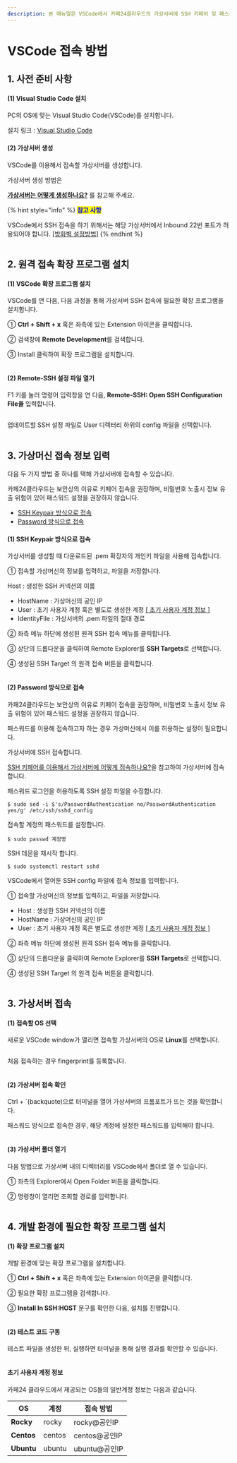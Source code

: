 ```yaml
---
description: 본 매뉴얼은 VSCode에서 카페24클라우드의 가상서버에 SSH 키페어 및 패스워드 방식으로 접속하는 방법을 안내합니다.
---
```


# VSCode 접속 방법

## 1. 사전 준비 사항

#### (1) Visual Studio Code 설치

PC의 OS에 맞는 Visual Studio Code(VSCode)를 설치합니다.

설치 링크 : [Visual Studio Code](https://code.visualstudio.com/)

&#x20;

#### (2) 가상서버 생성

VSCode를 이용해서 접속할 가상서버를 생성합니다.

가상서버 생성 방법은 &#x20;

[**가상서버는 어떻게 생성하나요?**](../create.md) 를 참고해 주세요.

{% hint style="info" %}
<mark style="color:blue;">**참고 사항**</mark>

VSCode에서 SSH 접속을 하기 위해서는 해당 가상서버에서 Inbound 22번 포트가 허용되어야 합니다. [\[방화벽 설정방법\]](../../../security/security/config.md)&#x20;
{% endhint %}

<figure><img src="../../../.gitbook/assets/image (4) (2).png" alt=""><figcaption></figcaption></figure>





## 2. 원격 접속 확장 프로그램 설치

#### (1) VSCode 확장 프로그램 설치

VSCode를 연 다음, 다음 과정을 통해 가상서버 SSH 접속에 필요한 확장 프로그램을 설치합니다.

① **Ctrl + Shift + x** 혹은 좌측에 있는 Extension 아이콘을 클릭합니다.

② 검색창에 **Remote Development**를 검색합니다.

③ Install 클릭하여 확장 프로그램을 설치합니다.

<figure><img src="../../../.gitbook/assets/image (3).png" alt=""><figcaption></figcaption></figure>



#### (2) Remote-SSH 설정 파일 열기

F1 키를 눌러 명령어 입력창을 연 다음, **Remote-SSH: Open SSH Configuration File을** 입력합니다.

<figure><img src="../../../.gitbook/assets/image (1) (1) (2).png" alt=""><figcaption></figcaption></figure>

업데이트할 SSH 설정 파일로 User 디렉터리 하위의 config 파일을 선택합니다.

<figure><img src="../../../.gitbook/assets/image (13) (2).png" alt=""><figcaption></figcaption></figure>



## 3. 가상머신 접속 정보 입력

다음 두 가지 방법 중 하나를 택해 가상서버에 접속할 수 있습니다.

카페24클라우드는 보안상의 이유로 키페어 접속을 권장하며, 비밀번호 노출시 정보 유출 위험이 있어 패스워드 설정을 권장하지 않습니다.

* [SSH Keypair 방식으로 접속](vscode.md#1-ssh-keypair)
* [Password 방식으로 접속](vscode.md#2-password)&#x20;

#### (1) SSH Keypair 방식으로 접속

가상서버를 생성할 때 다운로드된 .pem 확장자의 개인키 파일을 사용해 접속합니다.

① 접속할 가상머신의 정보를 입력하고, 파일을 저장합니다.

Host : 생성한 SSH 커넥션의 이름

* HostName : 가상머신의 공인 IP
* User : 초기 사용자 계정 혹은 별도로 생성한 계정  [\[ 초기 사용자 계정 정보 \]](vscode.md#undefined)
* IdentityFile : 가상서버의 .pem 파일의 절대 경로

② 좌측 메뉴 하단에 생성된 원격 SSH 접속 메뉴를 클릭합니다.

③ 상단의 드롭다운을 클릭하여 Remote Explorer를 **SSH Targets**로 선택합니다.

④ 생성된 SSH Target 의 원격 접속 버튼을 클릭합니다.&#x20;

<figure><img src="../../../.gitbook/assets/image (6).png" alt=""><figcaption></figcaption></figure>



#### (2) Password 방식으로 접속

카페24클라우드는 보안상의 이유로 키페어 접속을 권장하며, 비밀번호 노출시 정보 유출 위험이 있어 패스워드 설정을 권장하지 않습니다.

패스워드를 이용해 접속하고자 하는 경우 가상머신에서 이를 허용하는 설정이 필요합니다.

가상서버에 SSH 접속합니다.

&#x20;[SSH 키페어를 이용해서 가상서버에 어떻게 접속하나요?](keypair.md)을 참고하여 가상서버에 접속합니다.



패스워드 로그인을 허용하도록 SSH 설정 파일을 수정합니다.

```shell-session
$ sudo sed -i $'s/PasswordAuthentication no/PasswordAuthentication yes/g' /etc/ssh/sshd_config
```

접속할 계정의 패스워드를 설정합니다.

```shell-session
$ sudo passwd 계정명
```

SSH 데몬을 재시작 합니다.

```shell-session
$ sudo systemctl restart sshd
```



VSCode에서 열어둔 SSH config 파일에 접속 정보를 입력합니다.

① 접속할 가상머신의 정보를 입력하고, 파일을 저장합니다.

* Host : 생성한 SSH 커넥션의 이름
* HostName : 가상머신의 공인 IP
* User : 초기 사용자 계정 혹은 별도로 생성한 계정  [\[ 초기 사용자 계정 정보 \]](vscode.md#undefined)

② 좌측 메뉴 하단에 생성된 원격 SSH 접속 메뉴를 클릭합니다.

③ 상단의 드롭다운을 클릭하여 Remote Explorer를 **SSH Targets**로 선택합니다.

④ 생성된 SSH Target 의 원격 접속 버튼을 클릭합니다.&#x20;

<figure><img src="../../../.gitbook/assets/image (7).png" alt=""><figcaption></figcaption></figure>





## 3. 가상서버 접속

#### (1) 접속할 OS 선택

새로운 VSCode window가 열리면 접속할 가상서버의 OS로 **Linux**를 선택합니다.

<figure><img src="../../../.gitbook/assets/image (14).png" alt=""><figcaption></figcaption></figure>

처음 접속하는 경우 fingerprint를 등록합니다.

<figure><img src="../../../.gitbook/assets/image (17).png" alt=""><figcaption></figcaption></figure>



#### (2) 가상서버 접속 확인

Ctrl + \`(backquote)으로 터미널을 열어 가상서버의 프롬포트가 뜨는 것을 확인합니다.

패스워드 방식으로 접속한 경우, 해당 계정에 설정한 패스워드를 입력해야 합니다.

<figure><img src="../../../.gitbook/assets/image (9) (2).png" alt=""><figcaption></figcaption></figure>

#### (3) 가상서버 폴더 열기

다음 방법으로 가상서버 내의 디렉터리를 VSCode에서 폴더로 열 수 있습니다.&#x20;

① 좌측의 Explorer에서 Open Folder 버튼을 클릭합니다.

② 명령창이 열리면 조회할 경로를 입력합니다.

<figure><img src="../../../.gitbook/assets/image (11).png" alt=""><figcaption></figcaption></figure>



## 4. 개발 환경에 필요한 확장 프로그램 설치

#### (1) 확장 프로그램 설치

개발 환경에 맞는 확장 프로그램을 설치합니다.

① **Ctrl + Shift + x** 혹은 좌측에 있는 Extension 아이콘을 클릭합니다.

② 필요한 확장 프로그램을 검색합니다.

③ **Install In SSH:HOST** 문구를 확인한 다음, 설치를 진행합니다.

<figure><img src="../../../.gitbook/assets/image (8) (2).png" alt=""><figcaption></figcaption></figure>

#### (2) 테스트 코드 구동

테스트 파일을 생성한 뒤, 실행하면 터미널을 통해 실행 결과를 확인할 수 있습니다.

<figure><img src="../../../.gitbook/assets/image (18).png" alt=""><figcaption></figcaption></figure>



#### **초기 사용자 계정 정보**

카페24 클라우드에서 제공되는 OS들의 일반계정 정보는 다음과 같습니다.

| **OS**     | **계정** | **접속 방법**   |
| ---------- | ------ | ----------- |
| **Rocky**  | rocky  | rocky@공인IP  |
| **Centos** | centos | centos@공인IP |
| **Ubuntu** | ubuntu | ubuntu@공인IP |

